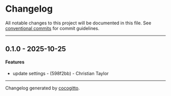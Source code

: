 # Changelog
All notable changes to this project will be documented in this file. See [conventional commits](https://www.conventionalcommits.org/) for commit guidelines.

- - -
## 0.1.0 - 2025-10-25
#### Features
- update settings - (598f2bb) - Christian Taylor

- - -

Changelog generated by [cocogitto](https://github.com/cocogitto/cocogitto).